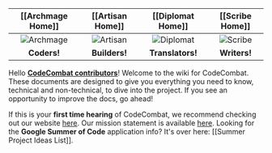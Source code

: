 | [[Archmage Home]] | [[Artisan Home]]  | [[Diplomat Home]] |  [[Scribe Home]]  |
| :---------------: | :---------------: | :---------------: | :---------------: |
| ![<a href="[[Archmage Home]]">Archmage</a>](http://codecombat.com/images/pages/contribute/tile_archmage.png)                     | ![Artisan](http://codecombat.com/images/pages/contribute/tile_artisan.png)                       | ![Diplomat](http://codecombat.com/images/pages/contribute/tile_diplomat.png)                     | ![Scribe](http://codecombat.com/images/pages/contribute/tile_scribe.png) |
|    **Coders!**    |   **Builders!**   |  **Translators!** |    **Writers!**   |

Hello [**CodeCombat contributors**](http://codecombat.com/contribute)! Welcome to the wiki for CodeCombat. These documents are designed to give you everything you need to know, technical and non-technical, to dive into the project. If you see an opportunity to improve the docs, go ahead!  

If this is your **first time hearing** of CodeCombat, we recommend checking out our website [here](https://codecombat.com).  Our mission statement is available [here](https://github.com/codecombat/codecombat/wiki/Mission-statement).  Looking for the **Google Summer of Code** application info? It's over here: [[Summer Project Ideas List]].